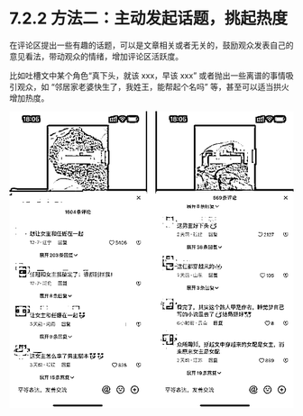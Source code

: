 # 7.2.2 方法二：主动发起话题，挑起热度

在评论区提出一些有趣的话题，可以是文章相关或者无关的，鼓励观众发表自己的意见看法，带动观众的情绪，增加评论区活跃度。

比如吐槽文中某个角色“真下头，就该 xxx，早该 xxx” 或者抛出一些离谱的事情吸引观众，如 “邻居家老婆快生了，我姓王，能帮起个名吗” 等，甚至可以适当拱火增加热度。

![](img/c123655b925438cc97e59df1221542d7.png)
